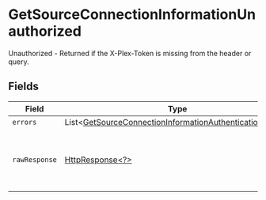 # GetSourceConnectionInformationUnauthorized

Unauthorized - Returned if the X-Plex-Token is missing from the header or query.


## Fields

| Field                                                                                                                                  | Type                                                                                                                                   | Required                                                                                                                               | Description                                                                                                                            |
| -------------------------------------------------------------------------------------------------------------------------------------- | -------------------------------------------------------------------------------------------------------------------------------------- | -------------------------------------------------------------------------------------------------------------------------------------- | -------------------------------------------------------------------------------------------------------------------------------------- |
| `errors`                                                                                                                               | List\<[GetSourceConnectionInformationAuthenticationErrors](../../models/errors/GetSourceConnectionInformationAuthenticationErrors.md)> | :heavy_minus_sign:                                                                                                                     | N/A                                                                                                                                    |
| `rawResponse`                                                                                                                          | [HttpResponse\<?>](https://docs.oracle.com/en/java/javase/11/docs/api/java.net.http/java/net/http/HttpResponse.html)                   | :heavy_minus_sign:                                                                                                                     | Raw HTTP response; suitable for custom response parsing                                                                                |